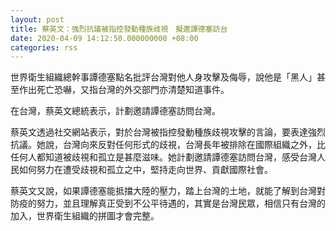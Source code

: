 ```yaml
---
layout: post
title: 蔡英文：強烈抗議被指控發動種族歧視　擬邀譚德塞訪台
date: 2020-04-09 14:12:50.000000000 +08:00
categories: rss
---
```


世界衛生組織總幹事譚德塞點名批評台灣對他人身攻擊及侮辱，說他是「黑人」甚至作出死亡恐嚇，又指台灣的外交部門亦清楚知道事件。

在台灣，蔡英文總統表示，計劃邀請譚德塞訪問台灣。

蔡英文透過社交網站表示，對於台灣被指控發動種族歧視攻擊的言論，要表達強烈抗議。她說，台灣向來反對任何形式的歧視，台灣長年被排除在國際組織之外，比任何人都知道被歧視和孤立是甚麼滋味。她計劃邀請譚德塞訪問台灣，感受台灣人民如何努力在遭受歧視和孤立之中，堅持走向世界、貢獻國際社會。

蔡英文又說，如果譚德塞能抵擋大陸的壓力，踏上台灣的土地，就能了解到台灣對防疫的努力，並且理解真正受到不公平待遇的，其實是台灣民眾，相信只有台灣的加入，世界衛生組織的拼圖才會完整。
